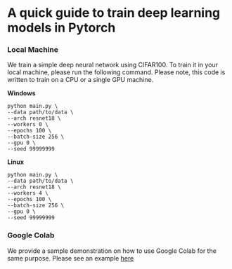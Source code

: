 # A quick guide to train deep learning models in Pytorch


### Local Machine

We train a simple deep neural network using CIFAR100. To train it in your local machine, please run the following command. Please note, this code is written to train on a CPU or a single GPU machine.

**Windows**

```
python main.py \
--data path/to/data \
--arch resnet18 \
--workers 0 \ 
--epochs 100 \
--batch-size 256 \
--gpu 0 \
--seed 99999999
```

**Linux**

```
python main.py \
--data path/to/data \
--arch resnet18 \
--workers 4 \
--epochs 100 \
--batch-size 256 \
--gpu 0 \
--seed 99999999
```

### Google Colab

We provide a sample demonstration on how to use Google Colab for the same purpose. Please see an example [here](main.ipynb)
